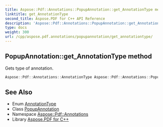 ```yaml
---
title: Aspose::Pdf::Annotations::PopupAnnotation::get_AnnotationType method
linktitle: get_AnnotationType
second_title: Aspose.PDF for C++ API Reference
description: 'Aspose::Pdf::Annotations::PopupAnnotation::get_AnnotationType method. Gets type of annotation in C++.'
type: docs
weight: 300
url: /cpp/aspose.pdf.annotations/popupannotation/get_annotationtype/
---
```

## PopupAnnotation::get_AnnotationType method


Gets type of annotation.

```cpp
Aspose::Pdf::Annotations::AnnotationType Aspose::Pdf::Annotations::PopupAnnotation::get_AnnotationType() override
```

## See Also

* Enum [AnnotationType](../../annotationtype/)
* Class [PopupAnnotation](../)
* Namespace [Aspose::Pdf::Annotations](../../)
* Library [Aspose.PDF for C++](../../../)
